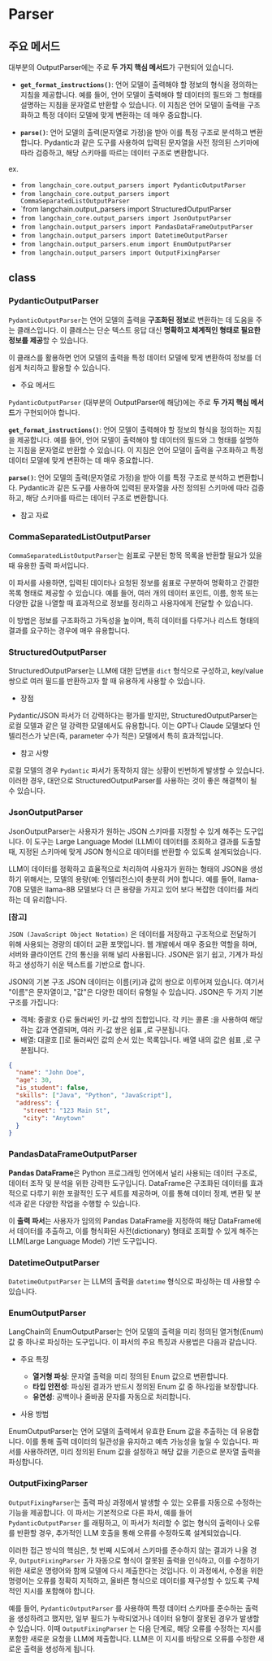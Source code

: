 # Parser

## 주요 메서드

대부분의 OutputParser에는 주로 **두 가지 핵심 메서드**가 구현되어 있습니다.

- **`get_format_instructions()`**: 언어 모델이 출력해야 할 정보의 형식을 정의하는 지침을 제공합니다. 예를 들어, 언어 모델이 출력해야 할 데이터의 필드와 그 형태를 설명하는 지침을 문자열로 반환할 수 있습니다. 이 지침은 언어 모델이 출력을 구조화하고 특정 데이터 모델에 맞게 변환하는 데 매우 중요합니다.

- **`parse()`**: 언어 모델의 출력(문자열로 가정)을 받아 이를 특정 구조로 분석하고 변환합니다. Pydantic과 같은 도구를 사용하여 입력된 문자열을 사전 정의된 스키마에 따라 검증하고, 해당 스키마를 따르는 데이터 구조로 변환합니다.

ex.

- `from langchain_core.output_parsers import PydanticOutputParser`
- `from langchain_core.output_parsers import CommaSeparatedListOutputParser`
- `from langchain.output_parsers import StructuredOutputParser
- `from langchain_core.output_parsers import JsonOutputParser`
- `from langchain.output_parsers import PandasDataFrameOutputParser`
- `from langchain.output_parsers import DatetimeOutputParser`
- `from langchain.output_parsers.enum import EnumOutputParser`
- `from langchain.output_parsers import OutputFixingParser`

## class

### PydanticOutputParser

`PydanticOutputParser`는 언어 모델의 출력을 **구조화된 정보**로 변환하는 데 도움을 주는 클래스입니다. 이 클래스는 단순 텍스트 응답 대신 **명확하고 체계적인 형태로 필요한 정보를 제공**할 수 있습니다.

이 클래스를 활용하면 언어 모델의 출력을 특정 데이터 모델에 맞게 변환하여 정보를 더 쉽게 처리하고 활용할 수 있습니다.

- 주요 메서드

`PydanticOutputParser` (대부분의 OutputParser에 해당)에는 주로 **두 가지 핵심 메서드**가 구현되어야 합니다.

**`get_format_instructions()`**: 언어 모델이 출력해야 할 정보의 형식을 정의하는 지침을 제공합니다. 예를 들어, 언어 모델이 출력해야 할 데이터의 필드와 그 형태를 설명하는 지침을 문자열로 반환할 수 있습니다. 이 지침은 언어 모델이 출력을 구조화하고 특정 데이터 모델에 맞게 변환하는 데 매우 중요합니다.

**`parse()`**: 언어 모델의 출력(문자열로 가정)을 받아 이를 특정 구조로 분석하고 변환합니다. Pydantic과 같은 도구를 사용하여 입력된 문자열을 사전 정의된 스키마에 따라 검증하고, 해당 스키마를 따르는 데이터 구조로 변환합니다.

- 참고 자료

### CommaSeparatedListOutputParser

`CommaSeparatedListOutputParser`는 쉼표로 구분된 항목 목록을 반환할 필요가 있을 때 유용한 출력 파서입니다.

이 파서를 사용하면, 입력된 데이터나 요청된 정보를 쉼표로 구분하여 명확하고 간결한 목록 형태로 제공할 수 있습니다. 예를 들어, 여러 개의 데이터 포인트, 이름, 항목 또는 다양한 값을 나열할 때 효과적으로 정보를 정리하고 사용자에게 전달할 수 있습니다.

이 방법은 정보를 구조화하고 가독성을 높이며, 특히 데이터를 다루거나 리스트 형태의 결과를 요구하는 경우에 매우 유용합니다.

### StructuredOutputParser

StructuredOutputParser는 LLM에 대한 답변을 `dict` 형식으로 구성하고, key/value 쌍으로 여러 필드를 반환하고자 할 때 유용하게 사용할 수 있습니다.

- 장점

Pydantic/JSON 파서가 더 강력하다는 평가를 받지만, StructuredOutputParser는 로컬 모델과 같은 덜 강력한 모델에서도 유용합니다. 이는 GPT나 Claude 모델보다 인텔리전스가 낮은(즉, parameter 수가 적은) 모델에서 특히 효과적입니다.

- 참고 사항

로컬 모델의 경우 `Pydantic` 파서가 동작하지 않는 상황이 빈번하게 발생할 수 있습니다. 이러한 경우, 대안으로 StructuredOutputParser를 사용하는 것이 좋은 해결책이 될 수 있습니다.

### JsonOutputParser

JsonOutputParser는 사용자가 원하는 JSON 스키마를 지정할 수 있게 해주는 도구입니다. 이 도구는 Large Language Model (LLM)이 데이터를 조회하고 결과를 도출할 때, 지정된 스키마에 맞게 JSON 형식으로 데이터를 반환할 수 있도록 설계되었습니다.

LLM이 데이터를 정확하고 효율적으로 처리하여 사용자가 원하는 형태의 JSON을 생성하기 위해서는, 모델의 용량(예: 인텔리전스)이 충분히 커야 합니다. 예를 들어, llama-70B 모델은 llama-8B 모델보다 더 큰 용량을 가지고 있어 보다 복잡한 데이터를 처리하는 데 유리합니다.

**[참고]**

`JSON (JavaScript Object Notation)` 은 데이터를 저장하고 구조적으로 전달하기 위해 사용되는 경량의 데이터 교환 포맷입니다. 웹 개발에서 매우 중요한 역할을 하며, 서버와 클라이언트 간의 통신을 위해 널리 사용됩니다. JSON은 읽기 쉽고, 기계가 파싱하고 생성하기 쉬운 텍스트를 기반으로 합니다.

JSON의 기본 구조
JSON 데이터는 이름(키)과 값의 쌍으로 이루어져 있습니다. 여기서 "이름"은 문자열이고, "값"은 다양한 데이터 유형일 수 있습니다. JSON은 두 가지 기본 구조를 가집니다:

- 객체: 중괄호 {}로 둘러싸인 키-값 쌍의 집합입니다. 각 키는 콜론 :을 사용하여 해당하는 값과 연결되며, 여러 키-값 쌍은 쉼표 ,로 구분됩니다.
- 배열: 대괄호 []로 둘러싸인 값의 순서 있는 목록입니다. 배열 내의 값은 쉼표 ,로 구분됩니다.

```json
{
  "name": "John Doe",
  "age": 30,
  "is_student": false,
  "skills": ["Java", "Python", "JavaScript"],
  "address": {
    "street": "123 Main St",
    "city": "Anytown"
  }
}
```

### PandasDataFrameOutputParser

**Pandas DataFrame**은 Python 프로그래밍 언어에서 널리 사용되는 데이터 구조로, 데이터 조작 및 분석을 위한 강력한 도구입니다. DataFrame은 구조화된 데이터를 효과적으로 다루기 위한 포괄적인 도구 세트를 제공하며, 이를 통해 데이터 정제, 변환 및 분석과 같은 다양한 작업을 수행할 수 있습니다.

이 **출력 파서**는 사용자가 임의의 Pandas DataFrame을 지정하여 해당 DataFrame에서 데이터를 추출하고, 이를 형식화된 사전(dictionary) 형태로 조회할 수 있게 해주는 LLM(Large Language Model) 기반 도구입니다.

### DatetimeOutputParser

`DatetimeOutputParser` 는 LLM의 출력을 `datetime` 형식으로 파싱하는 데 사용할 수 있습니다.

### EnumOutputParser

LangChain의 EnumOutputParser는 언어 모델의 출력을 미리 정의된 열거형(Enum) 값 중 하나로 파싱하는 도구입니다. 이 파서의 주요 특징과 사용법은 다음과 같습니다.

- 주요 특징

  - **열거형 파싱**: 문자열 출력을 미리 정의된 Enum 값으로 변환합니다.
  - **타입 안전성**: 파싱된 결과가 반드시 정의된 Enum 값 중 하나임을 보장합니다.
  - **유연성**: 공백이나 줄바꿈 문자를 자동으로 처리합니다.

- 사용 방법

EnumOutputParser는 언어 모델의 출력에서 유효한 Enum 값을 추출하는 데 유용합니다. 이를 통해 출력 데이터의 일관성을 유지하고 예측 가능성을 높일 수 있습니다. 파서를 사용하려면, 미리 정의된 Enum 값을 설정하고 해당 값을 기준으로 문자열 출력을 파싱합니다.

### OutputFixingParser

`OutputFixingParser`는 출력 파싱 과정에서 발생할 수 있는 오류를 자동으로 수정하는 기능을 제공합니다. 이 파서는 기본적으로 다른 파서, 예를 들어 `PydanticOutputParser` 를 래핑하고, 이 파서가 처리할 수 없는 형식의 출력이나 오류를 반환할 경우, 추가적인 LLM 호출을 통해 오류를 수정하도록 설계되었습니다.

이러한 접근 방식의 핵심은, 첫 번째 시도에서 스키마를 준수하지 않는 결과가 나올 경우, `OutputFixingParser` 가 자동으로 형식이 잘못된 출력을 인식하고, 이를 수정하기 위한 새로운 명령어와 함께 모델에 다시 제출한다는 것입니다. 이 과정에서, 수정을 위한 명령어는 오류를 정확히 지적하고, 올바른 형식으로 데이터를 재구성할 수 있도록 구체적인 지시를 포함해야 합니다.

예를 들어, `PydanticOutputParser` 를 사용하여 특정 데이터 스키마를 준수하는 출력을 생성하려고 했지만, 일부 필드가 누락되었거나 데이터 유형이 잘못된 경우가 발생할 수 있습니다. 이때 `OutputFixingParser` 는 다음 단계로, 해당 오류를 수정하는 지시를 포함한 새로운 요청을 LLM에 제출합니다. LLM은 이 지시를 바탕으로 오류를 수정한 새로운 출력을 생성하게 됩니다.
